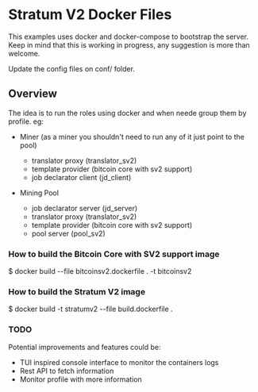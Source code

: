 # Stratum V2 Docker Files 

This examples uses docker and docker-compose to bootstrap the server. Keep in mind that this is working in progress, any suggestion is more than welcome.

Update the config files on conf/ folder.

## Overview

The idea is to run the roles using docker and when neede group them by profile. eg:

  - Miner (as a miner you shouldn't need to run any of it just point to the pool)
    - translator proxy (translator_sv2)
    - template provider (bitcoin core with sv2 support)
    - job declarator client (jd_client)

  - Mining Pool
    - job declarator server (jd_server)
    - translator proxy (translator_sv2)
    - template provider (bitcoin core with sv2 support)
    - pool server (pool_sv2)
  

### How to build the Bitcoin Core with SV2 support image

  $ docker build --file bitcoinsv2.dockerfile . -t bitcoinsv2

### How to build the Stratum V2 image

  $ docker build -t stratumv2 --file build.dockerfile .

### TODO

Potential improvements and features could be:

  - TUI inspired console interface to monitor the containers logs 
  - Rest API to fetch information
  - Monitor profile with more information  

  